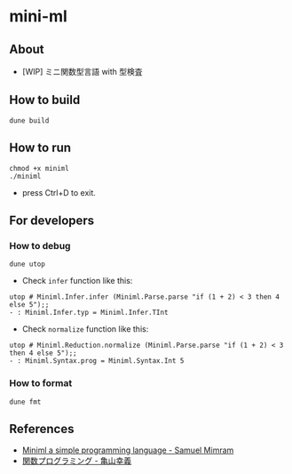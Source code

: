 # mini-ml

## About

- [WIP] ミニ関数型言語 with 型検査

## How to build

```
dune build
```

## How to run

```
chmod +x miniml
./miniml
```

- press Ctrl+D to exit.

## For developers
### How to debug

```
dune utop
```

- Check `infer` function like this:

```
utop # Miniml.Infer.infer (Miniml.Parse.parse "if (1 + 2) < 3 then 4 else 5");;
- : Miniml.Infer.typ = Miniml.Infer.TInt
```

- Check `normalize` function like this:

```
utop # Miniml.Reduction.normalize (Miniml.Parse.parse "if (1 + 2) < 3 then 4 else 5");;
- : Miniml.Syntax.prog = Miniml.Syntax.Int 5
```

### How to format

```
dune fmt
```

## References

- [Miniml a simple programming language - Samuel Mimram](https://www.lix.polytechnique.fr/Labo/Samuel.Mimram/teaching/INF551/TD/1.typing.html)
- [関数プログラミング - 亀山幸義](http://logic.cs.tsukuba.ac.jp/jikken/index.html)
